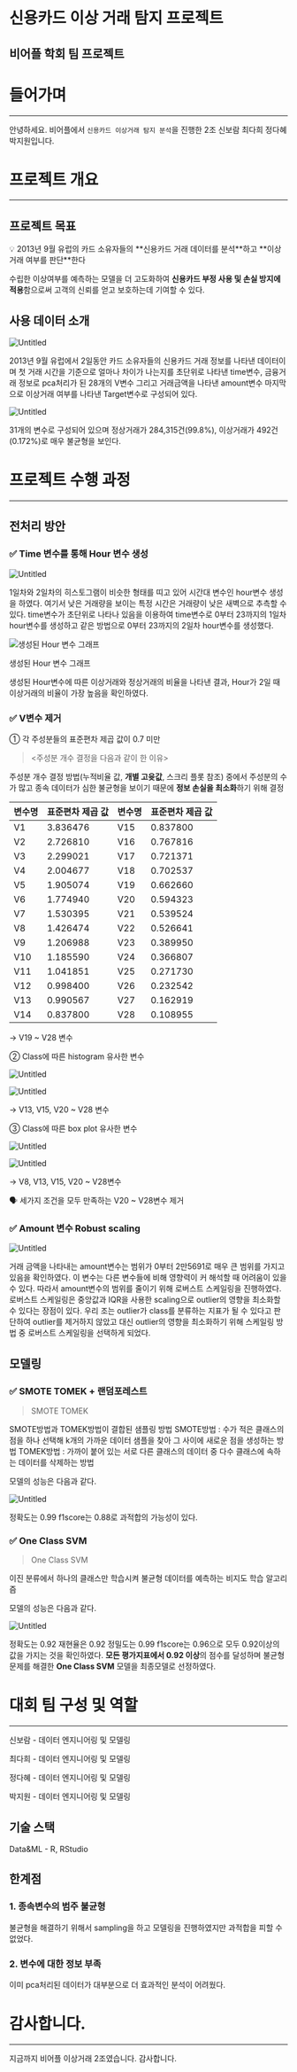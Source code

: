 # 신용카드 이상 거래 탐지 프로젝트

## 비어플 학회 팀 프로젝트

# 들어가며

---

안녕하세요. 비어플에서 `신용카드 이상거래 탐지 분석`을 진행한 2조 신보람 최다희 정다혜 박지원입니다.

# 프로젝트 개요

---

## 프로젝트 목표

<aside>
💡 2013년 9월 유럽의 카드 소유자들의 **신용카드 거래 데이터를 분석**하고 **이상 거래 여부를 판단**한다

</aside>

수립한 이상여부를 예측하는 모델을 더 고도화하여 **신용카드 부정 사용 및 손실 방지에 적용**함으로써 고객의 신뢰를 얻고 보호하는데 기여할 수 있다.

## 사용 데이터 소개

![Untitled](https://prod-files-secure.s3.us-west-2.amazonaws.com/97ae9738-716c-41e9-8d6a-2e66dca980b9/7b9a14cd-7dd2-4aa4-9bc0-f7f5e8bd68a6/Untitled.png)

2013년 9월 유럽에서 2일동안 카드 소유자들의 신용카드 거래 정보를 나타낸 데이터이며 첫 거래 시간을 기준으로 얼마나 차이가 나는지를 초단위로 나타낸 time변수, 금융거래 정보로 pca처리가 된 28개의 V변수 그리고 거래금액을 나타낸 amount변수 마지막으로 이상거래 여부를 나타낸 Target변수로 구성되어 있다.

![Untitled](https://prod-files-secure.s3.us-west-2.amazonaws.com/97ae9738-716c-41e9-8d6a-2e66dca980b9/77806451-02a1-4412-b437-3d2017b55cbf/Untitled.png)

31개의 변수로 구성되어 있으며 정상거래가 284,315건(99.8%), 이상거래가 492건(0.172%)로 매우 불균형을 보인다.

# 프로젝트 수행 과정

---

## 전처리 방안

### ✅ Time 변수를 통해 Hour 변수 생성

![Untitled](https://prod-files-secure.s3.us-west-2.amazonaws.com/97ae9738-716c-41e9-8d6a-2e66dca980b9/a82e6975-c4ab-42e0-a07e-5e97b8ad0c6d/Untitled.png)

1일차와 2일차의 히스토그램이 비슷한 형태를 띠고 있어 시간대 변수인 hour변수 생성을 하였다. 여기서 낮은 거래량을 보이는 특정 시간은 거래량이 낮은 새벽으로 추측할 수 있다. time변수가 초단위로 나타나 있음을 이용하여 time변수로 0부터 23까지의 1일차 hour변수를 생성하고 같은 방법으로 0부터 23까지의 2일차 hour변수를 생성했다.

![생성된 Hour 변수 그래프](https://prod-files-secure.s3.us-west-2.amazonaws.com/97ae9738-716c-41e9-8d6a-2e66dca980b9/adbbb789-5e56-4673-8d04-7b957b66e37b/Untitled.png)

생성된 Hour 변수 그래프

생성된 Hour변수에 따른 이상거래와 정상거래의 비율을 나타낸 결과, Hour가 2일 때 이상거래의 비율이 가장 높음을 확인하였다.

### ✅ V변수 제거

①   각 주성분들의 표준편차 제곱 값이 0.7 미만

> <주성분 개수 결정을 다음과 같이 한 이유>

주성분 개수 결정 방법(누적비율 값, **개별 고윳값**, 스크리 플롯 참조) 중에서 주성분의 수가 많고 종속 데이터가 심한 불균형을 보이기 때문에 **정보 손실을 최소화**하기 위해 결정
> 

| 변수명 | 표준편차 제곱 값 | 변수명 | 표준편차 제곱 값 |
| --- | --- | --- | --- |
| V1 | 3.836476 | V15 | 0.837800 |
| V2 | 2.726810 | V16 | 0.767816 |
| V3 | 2.299021 | V17 | 0.721371 |
| V4 | 2.004677 | V18 | 0.702537 |
| V5 | 1.905074 | V19 | 0.662660 |
| V6 | 1.774940 | V20 | 0.594323 |
| V7 | 1.530395 | V21 | 0.539524 |
| V8 | 1.426474 | V22 | 0.526641 |
| V9 | 1.206988 | V23 | 0.389950 |
| V10 | 1.185590 | V24 | 0.366807 |
| V11 | 1.041851 | V25 | 0.271730 |
| V12 | 0.998400 | V26 | 0.232542 |
| V13 | 0.990567 | V27 | 0.162919 |
| V14 | 0.837800 | V28 | 0.108955 |

→ V19 ~ V28 변수

②   Class에 따른 histogram 유사한 변수

![Untitled](https://prod-files-secure.s3.us-west-2.amazonaws.com/97ae9738-716c-41e9-8d6a-2e66dca980b9/0f84cd4f-e0ff-47b0-9e9b-490c71b35c58/Untitled.png)

![Untitled](https://prod-files-secure.s3.us-west-2.amazonaws.com/97ae9738-716c-41e9-8d6a-2e66dca980b9/2e5f04bb-485b-447b-bc99-421addd875a5/Untitled.png)

→ V13, V15, V20 ~ V28 변수

③   Class에 따른 box plot 유사한 변수 

![Untitled](https://prod-files-secure.s3.us-west-2.amazonaws.com/97ae9738-716c-41e9-8d6a-2e66dca980b9/146ac699-abdd-4810-877a-739f4f97dd21/Untitled.png)

![Untitled](https://prod-files-secure.s3.us-west-2.amazonaws.com/97ae9738-716c-41e9-8d6a-2e66dca980b9/610515e4-7006-452b-97fd-6fadcb82687d/Untitled.png)

→ V8, V13, V15, V20 ~ V28변수

<aside>
🗣️ 세가지 조건을 모두 만족하는 V20 ~ V28변수 제거

</aside>

### ✅ Amount 변수 Robust scaling

![Untitled](https://prod-files-secure.s3.us-west-2.amazonaws.com/97ae9738-716c-41e9-8d6a-2e66dca980b9/4ac88662-aa25-47c8-be5b-11bc6d11afe7/Untitled.png)

거래 금액을 나타내는 amount변수는 범위가 0부터 2만5691로 매우 큰 범위를 가지고 있음을 확인하였다. 이 변수는 다른 변수들에 비해 영향력이 커 해석할 때 어려움이 있을 수 있다. 따라서 amount변수의 범위를 줄이기 위해 로버스트 스케일링을 진행하였다.
로버스트 스케일링은 중앙값과 IQR을 사용한 scaling으로 outlier의 영향을 최소화할 수 있다는 장점이 있다. 우리 조는 outlier가 class를 분류하는 지표가 될 수 있다고 판단하여 outlier를 제거하지 않았고 대신 outlier의 영향을 최소화하기 위해 스케일링 방법 중 로버스트 스케일링을 선택하게 되었다.

## 모델링

### ✅ SMOTE TOMEK + 랜덤포레스트

> SMOTE TOMEK

SMOTE방법과 TOMEK방법이 결합된 샘플링 방법
SMOTE방법 : 수가 적은 클래스의 점을 하나 선택해 k개의 가까운 데이터 샘플을 찾아 그 사이에 새로운 점을 생성하는 방법
TOMEK방법 : 가까이 붙어 있는 서로 다른 클래스의 데이터 중 다수 클래스에 속하는 데이터를 삭제하는 방법
> 

모델의 성능은 다음과 같다.

![Untitled](https://prod-files-secure.s3.us-west-2.amazonaws.com/97ae9738-716c-41e9-8d6a-2e66dca980b9/18992091-5332-49f2-b625-4d8211e2ff4d/Untitled.png)

정확도는 0.99 f1score는 0.88로 과적합의 가능성이 있다.

### ✅ One Class SVM

> One Class SVM

이진 분류에서 하나의 클래스만 학습시켜 불균형 데이터를 예측하는 비지도 학습 알고리즘
> 

모델의 성능은 다음과 같다.

![Untitled](https://prod-files-secure.s3.us-west-2.amazonaws.com/97ae9738-716c-41e9-8d6a-2e66dca980b9/fae96099-999f-416c-9c49-0a5ba578dd56/Untitled.png)

정확도는 0.92 재현율은 0.92 정밀도는 0.99 f1score는 0.96으로 모두 0.92이상의 값을 가지는 것을 확인하였다. **모든 평가지표에서 0.92 이상**의 점수를 달성하며 불균형 문제를 해결한 **One Class SVM** 모델을 최종모델로 선정하였다.   

# 대회 팀 구성 및 역할

---

신보람 - 데이터 엔지니어링 및 모델링

최다희 - 데이터 엔지니어링 및 모델링

정다혜 - 데이터 엔지니어링 및 모델링

박지원 - 데이터 엔지니어링 및 모델링

## 기술 스택

Data&ML - R, RStudio

## 한계점

### 1. 종속변수의 범주 불균형

불균형을 해결하기 위해서 sampling을 하고 모델링을 진행하였지만 과적합을 피할 수 없었다.

### 2. 변수에 대한 정보 부족

이미 pca처리된 데이터가 대부분으로 더 효과적인 분석이 어려웠다.

# 감사합니다.

---

지금까지 비어플 이상거래 2조였습니다. 감사합니다.
